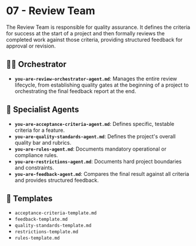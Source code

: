 # 07 - Review Team

The Review Team is responsible for quality assurance. It defines the criteria for success at the start of a project and then formally reviews the completed work against those criteria, providing structured feedback for approval or revision.

## 🧑‍✈️ Orchestrator

*   **`you-are-review-orchestrator-agent.md`**: Manages the entire review lifecycle, from establishing quality gates at the beginning of a project to orchestrating the final feedback report at the end.

## 🤖 Specialist Agents

*   **`you-are-acceptance-criteria-agent.md`**: Defines specific, testable criteria for a feature.
*   **`you-are-quality-standards-agent.md`**: Defines the project's overall quality bar and rubrics.
*   **`you-are-rules-agent.md`**: Documents mandatory operational or compliance rules.
*   **`you-are-restrictions-agent.md`**: Documents hard project boundaries and constraints.
*   **`you-are-feedback-agent.md`**: Compares the final result against all criteria and provides structured feedback.

## 📄 Templates

*   `acceptance-criteria-template.md`
*   `feedback-template.md`
*   `quality-standards-template.md`
*   `restrictions-template.md`
*   `rules-template.md`